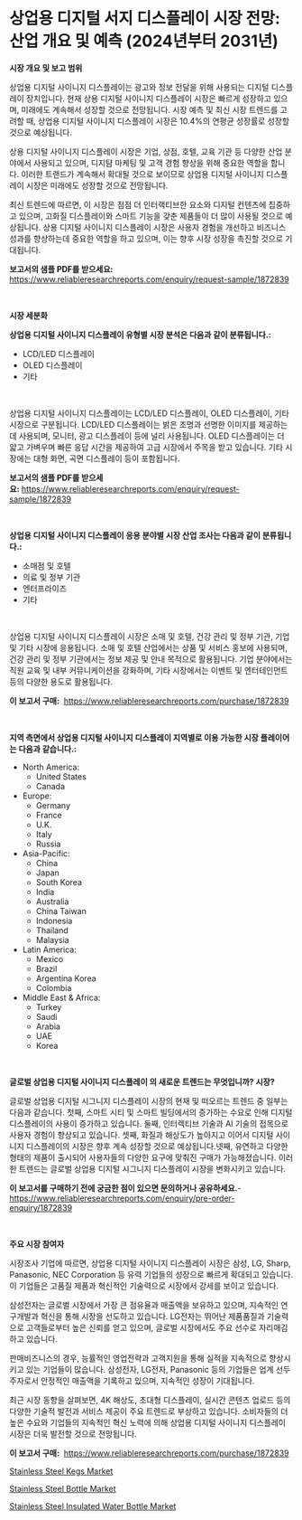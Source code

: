 <p><h1>상업용 디지털 서지 디스플레이 시장 전망: 산업 개요 및 예측 (2024년부터 2031년)</h1></p><p><strong>시장 개요 및 보고 범위</strong></p>
<p><p>상업용 디지털 사이니지 디스플레이는 광고와 정보 전달을 위해 사용되는 디지털 디스플레이 장치입니다. 현재 상용 디지털 사이니지 디스플레이 시장은 빠르게 성장하고 있으며, 미래에도 계속해서 성장할 것으로 전망됩니다. 시장 예측 및 최신 시장 트렌드를 고려할 때, 상업용 디지털 사이니지 디스플레이 시장은 10.4%의 연평균 성장률로 성장할 것으로 예상됩니다.</p><p>상용 디지털 사이니지 디스플레이 시장은 기업, 상점, 호텔, 교육 기관 등 다양한 산업 분야에서 사용되고 있으며, 디지턈 마케팅 및 고객 경험 향상을 위해 중요한 역할을 합니다. 이러한 트랜드가 계속해서 확대될 것으로 보이므로 상업용 디지털 사이니지 디스플레이 시장은 미래에도 성장할 것으로 전망됩니다.</p><p>최신 트렌드에 따르면, 이 시장은 점점 더 인터랙티브한 요소와 디지털 컨텐츠에 집중하고 있으며, 고화질 디스플레이와 스마트 기능을 갖춘 제품들이 더 많이 사용될 것으로 예상됩니다. 상용 디지털 사이니지 디스플레이 시장은 사용자 경험을 개선하고 비즈니스 성과를 향상하는데 중요한 역할을 하고 있으며, 이는 향후 시장 성장을 촉진할 것으로 기대됩니다.</p></p>
<p><strong>보고서의 샘플 PDF를 받으세요:</strong> <a href="https://www.reliableresearchreports.com/enquiry/request-sample/1872839">https://www.reliableresearchreports.com/enquiry/request-sample/1872839</a></p>
<p>&nbsp;</p>
<p><strong>시장 세분화</strong></p>
<p><strong>상업용 디지털 사이니지 디스플레이 유형별 시장 분석은 다음과 같이 분류됩니다.:</strong></p>
<p><ul><li>LCD/LED 디스플레이</li><li>OLED 디스플레이</li><li>기타</li></ul></p>
<p>&nbsp;</p>
<p><p>상업용 디지털 사이니지 디스플레이는 LCD/LED 디스플레이, OLED 디스플레이, 기타 시장으로 구분됩니다. LCD/LED 디스플레이는 밝은 조명과 선명한 이미지를 제공하는 데 사용되며, 모니터, 광고 디스플레이 등에 널리 사용됩니다. OLED 디스플레이는 더 얇고 가벼우며 빠른 응답 시간을 제공하여 고급 시장에서 주목을 받고 있습니다. 기타 시장에는 대형 화면, 곡면 디스플레이 등이 포함됩니다.</p></p>
<p><strong>보고서의 샘플 PDF를 받으세요:</strong>&nbsp;<a href="https://www.reliableresearchreports.com/enquiry/request-sample/1872839">https://www.reliableresearchreports.com/enquiry/request-sample/1872839</a></p>
<p>&nbsp;</p>
<p><strong> 상업용 디지털 사이니지 디스플레이 응용 분야별 시장 산업 조사는 다음과 같이 분류됩니다.:</strong></p>
<p><ul><li>소매점 및 호텔</li><li>의료 및 정부 기관</li><li>엔터프라이즈</li><li>기타</li></ul></p>
<p>&nbsp;</p>
<p><p>상업용 디지털 사이니지 디스플레이 시장은 소매 및 호텔, 건강 관리 및 정부 기관, 기업 및 기타 시장에 응용됩니다. 소매 및 호텔 산업에서는 상품 및 서비스 홍보에 사용되며, 건강 관리 및 정부 기관에서는 정보 제공 및 안내 목적으로 활용됩니다. 기업 분야에서는 직원 교육 및 내부 커뮤니케이션을 강화하며, 기타 시장에서는 이벤트 및 엔터테인먼트 등의 다양한 용도로 활용됩니다.</p></p>
<p><strong>이 보고서 구매:</strong>&nbsp; <a href="https://www.reliableresearchreports.com/purchase/1872839">https://www.reliableresearchreports.com/purchase/1872839</a></p>
<p>&nbsp;</p>
<p><strong>지역 측면에서 상업용 디지털 사이니지 디스플레이 지역별로 이용 가능한 시장 플레이어는 다음과 같습니다.:</strong></p>
<p><ul>
    <li>
        North America:
        <ul>
            <li>United States</li>
            <li>Canada</li>
        </ul>
    </li>
    <li>
        Europe:
        <ul>
            <li>Germany</li>
            <li>France</li>
            <li>U.K.</li>
            <li>Italy</li>
            <li>Russia</li>
        </ul>
    </li>
    <li>
        Asia-Pacific:
        <ul>
            <li>China</li>
            <li>Japan</li>
            <li>South Korea</li>
            <li>India</li>
            <li>Australia</li>
            <li>China Taiwan</li>
            <li>Indonesia</li>
            <li>Thailand</li>
            <li>Malaysia</li>
        </ul>
    </li>
    <li>
        Latin America:
        <ul>
            <li>Mexico</li>
            <li>Brazil</li>
            <li>Argentina Korea</li>
            <li>Colombia</li>
        </ul>
    </li>
    <li>
        Middle East & Africa:
        <ul>
            <li>Turkey</li>
            <li>Saudi</li>
            <li>Arabia</li>
            <li>UAE</li>
            <li>Korea</li>
        </ul>
    </li>
    </ul></p>
<p>&nbsp;</p>
<p><strong>글로벌 상업용 디지털 사이니지 디스플레이 의 새로운 트렌드는 무엇입니까? 시장?</strong></p>
<p><p>글로벌 상업용 디지털 시그니지 디스플레이 시장의 현재 및 떠오르는 트렌드 중 일부는 다음과 같습니다. 첫째, 스마트 시티 및 스마트 빌딩에서의 증가하는 수요로 인해 디지털 디스플레이의 사용이 증가하고 있습니다. 둘째, 인터렉티브 기술과 AI 기술의 접목으로 사용자 경험이 향상되고 있습니다. 셋째, 화질과 해상도가 높아지고 이어서 디지털 사이니지 디스플레이의 시장은 향후 계속 성장할 것으로 예상됩니다.넷째, 유연하고 다양한 형태의 제품이 출시되어 사용자들의 다양한 요구에 맞춰진 구매가 가능해졌습니다. 이러한 트렌드는 글로벌 상업용 디지털 시그니지 디스플레이 시장을 변화시키고 있습니다.</p></p>
<p><strong>이 보고서를 구매하기 전에 궁금한 점이 있으면 문의하거나 공유하세요.</strong>- <a href="https://www.reliableresearchreports.com/enquiry/pre-order-enquiry/1872839">https://www.reliableresearchreports.com/enquiry/pre-order-enquiry/1872839</a></p>
<p>&nbsp;</p>
<p><strong>주요 시장 참여자</strong></p>
<p><p>시장조사 기업에 따르면, 상업용 디지털 사이니지 디스플레이 시장은 삼성, LG, Sharp, Panasonic, NEC Corporation 등 유력 기업들의 성장으로 빠르게 확대되고 있습니다. 이 기업들은 고품질 제품과 혁신적인 기술력으로 시장에서 강세를 보이고 있습니다.</p><p>삼성전자는 글로벌 시장에서 가장 큰 점유율과 매출액을 보유하고 있으며, 지속적인 연구개발과 혁신을 통해 시장을 선도하고 있습니다. LG전자는 뛰어난 제품품질과 기술력으로 고객들로부터 높은 신뢰를 얻고 있으며, 글로벌 시장에서도 주요 선수로 자리매김하고 있습니다.</p><p>판매비즈니스의 경우, 능률적인 영업전략과 고객지원을 통해 실적을 지속적으로 향상시키고 있는 기업들이 많습니다. 삼성전자, LG전자, Panasonic 등의 기업들은 업계 선두주자로서 안정적인 매출액을 기록하고 있으며, 지속적인 성장이 기대됩니다.</p><p>최근 시장 동향을 살펴보면, 4K 해상도, 초대형 디스플레이, 실시간 콘텐츠 업로드 등의 다양한 기술적 발전과 서비스 제공이 주요 트렌드로 부상하고 있습니다. 소비자들의 더 높은 수요와 기업들의 지속적인 혁신 노력에 의해 상업용 디지털 사이니지 디스플레이 시장은 더욱 발전할 것으로 전망됩니다.</p></p>
<p><strong>이 보고서 구매:</strong>&nbsp;&nbsp;<a href="https://www.reliableresearchreports.com/purchase/1872839">https://www.reliableresearchreports.com/purchase/1872839</a></p>
<p><p><a href="https://github.com/seekum/Market-Research-Report-List-1/blob/main/stainless-steel-kegs-market.md">Stainless Steel Kegs Market</a></p><p><a href="https://github.com/bobicer/Market-Research-Report-List-2/blob/main/stainless-steel-bottle-market.md">Stainless Steel Bottle Market</a></p><p><a href="https://github.com/timeliteaut/Market-Research-Report-List-1/blob/main/stainless-steel-insulated-water-bottle-market.md">Stainless Steel Insulated Water Bottle Market</a></p></p>
